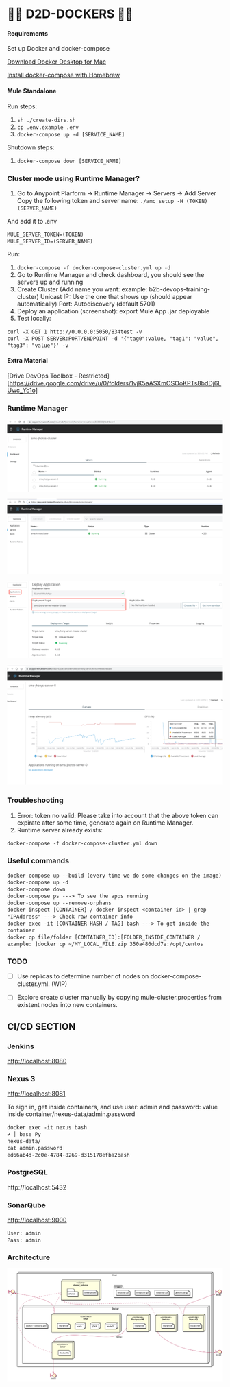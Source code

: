 # 🐳🐳 D2D-DOCKERS 🐳🐳

#### Requirements 
Set up Docker and docker-compose

[Download Docker Desktop for Mac](https://www.docker.com/get-started) 

[Install docker-compose with Homebrew](https://formulae.brew.sh/formula/docker-compose)

#### Mule Standalone 
Run steps: 
1. `sh ./create-dirs.sh`
2. `cp .env.example .env`
3. `docker-compose up -d [SERVICE_NAME]`

Shutdown steps:
1. `docker-compose down [SERVICE_NAME]`

### Cluster mode using Runtime Manager?

1. Go to Anypoint Plarform -> Runtime Manager -> Servers -> Add Server
Copy the following token and server name:
`./amc_setup -H (TOKEN) (SERVER_NAME)`

And add it to .env
```
MULE_SERVER_TOKEN=(TOKEN)
MULE_SERVER_ID=(SERVER_NAME)
```

Run:
1. `docker-compose -f docker-compose-cluster.yml up -d`
2. Go to Runtime Manager and check dashboard, you should see the servers up and running
3. Create Cluster (Add name you want: example: b2b-devops-training-cluster)
    Unicast
    IP: Use the one that shows up (should appear automatically)
    Port: Autodiscovery (default 5701)
4. Deploy an application (screenshot): export Mule App .jar deployable
5. Test locally: 
```
curl -X GET 1 http://0.0.0.0:5050/834test -v
curl -X POST SERVER:PORT/ENDPOINT -d '{"tag0":value, "tag1": "value", "tag3": "value"}' -v
```         

#### Extra Material
[Drive DevOps Toolbox - Restricted][https://drive.google.com/drive/u/0/folders/1vjK5aASXmOSOoKPTs8bdDj6LUwc_Yc1o]

### Runtime Manager

![](runtime-servers.png)

![](runtime-manager-cluster-dashboard.png)

![](add-mule-app-to-runtime.png)

![](runtime-manager-cpu.png)

### Troubleshooting
1. Error: token no valid: Please take into account that the above token can expirate after some time, generate again on Runtime Manager.
2. Runtime server already exists: 
```
docker-compose -f docker-compose-cluster.yml down
``` 

### Useful commands
```
docker-compose up --build (every time we do some changes on the image)
docker-compose up -d
docker-compose down
docker-compose ps ---> To see the apps running
docker-compose up --remove-orphans
docker inspect [CONTAINER] / docker inspect <container id> | grep "IPAddress" ---> Check raw container info
docker exec -it [CONTAINER HASH / TAG] bash ---> To get inside the container
docker cp file/folder [CONTAINER_ID]:[FOLDER_INSIDE_CONTAINER / example: ]docker cp ~/MY_LOCAL_FILE.zip 350a486dcd7e:/opt/centos         
```

### TODO
- [ ] Use replicas to determine number of nodes on docker-compose-cluster.yml. (WIP)
- [ ] Explore create cluster manually by copying mule-cluster.properties from existent nodes into new containers.


## CI/CD SECTION

### Jenkins
[http://localhost:8080](http://localhost:8080)

### Nexus 3
[http://localhost:8081](http://localhost:8081)


To sign in, get inside containers, and use user: admin and password: value inside container/nexus-data/admin.password
```
docker exec -it nexus bash                                                                                                                       ✔ │ base Py 
nexus-data/
cat admin.password 
ed66ab4d-2c0e-4784-8269-d315178efba2bash 
```

### PostgreSQL
http://localhost:5432

### SonarQube
[http://localhost:9000](http://localhost:9000)
```
User: admin
Pass: admin
```

### Architecture
![](DockerArch.png)
